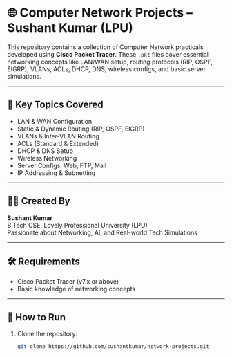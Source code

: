 # 🌐 Computer Network Projects – Sushant Kumar (LPU)

This repository contains a collection of Computer Network practicals developed using **Cisco Packet Tracer**. These `.pkt` files cover essential networking concepts like LAN/WAN setup, routing protocols (RIP, OSPF, EIGRP), VLANs, ACLs, DHCP, DNS, wireless configs, and basic server simulations.

---

## 📌 Key Topics Covered

- LAN & WAN Configuration  
- Static & Dynamic Routing (RIP, OSPF, EIGRP)  
- VLANs & Inter-VLAN Routing  
- ACLs (Standard & Extended)  
- DHCP & DNS Setup  
- Wireless Networking  
- Server Configs: Web, FTP, Mail  
- IP Addressing & Subnetting  

---

## 👨‍🎓 Created By

**Sushant Kumar**  
B.Tech CSE, Lovely Professional University (LPU)  
Passionate about Networking, AI, and Real-world Tech Simulations

---

## 🛠 Requirements

- Cisco Packet Tracer (v7.x or above)
- Basic knowledge of networking concepts

---

## 🚀 How to Run

1. Clone the repository:
   ```bash
   git clone https://github.com/sushantkumar/network-projects.git
